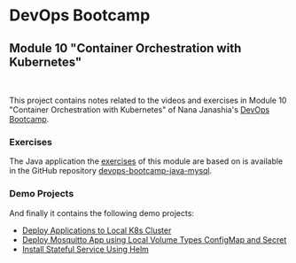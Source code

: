 # DevOps Bootcamp
## Module 10 "Container Orchestration with Kubernetes"
<br />

This project contains notes related to the videos and exercises in Module 10 "Container Orchestration with Kubernetes" of Nana Janashia's [DevOps Bootcamp](https://www.techworld-with-nana.com/devops-bootcamp).

### Exercises
The Java application the [exercises](./Exercises.md) of this module are based on is available in the GitHub repository [devops-bootcamp-java-mysql](https://github.com/fsiegrist/devops-bootcamp-java-mysql).

### Demo Projects
And finally it contains the following demo projects:
- [Deploy Applications to Local K8s Cluster](./demo-projects/1-deploy-to-local-k8s-cluster/)
- [Deploy Mosquitto App using Local Volume Types ConfigMap and Secret](./demo-projects/2-configmap-secret-volume-types/)
- [Install Stateful Service Using Helm](./demo-projects/3-install-stateful-service-using-helm/)
